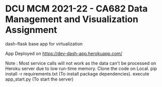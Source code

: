 # DCU MCM 2021-22 - CA682 Data Management and Visualization Assignment 

dash-flask base app for virtualization 

App Deployed on https://dev-dash-app.herokuapp.com/

Note : Most service calls will not work as the data can't be processed on Heroku server due to low run-time memory.
       Clone the code on Local.
       pip install -r requirements.txt (To install package dependencies).
       execute app_start.py (To start the server)
       